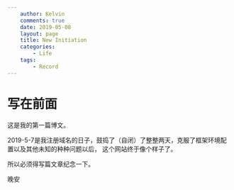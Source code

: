 ```yaml
---
    author: Kelvin
    comments: true
    date: 2019-05-08
    layout: page
    title: New Initiation
    categories:
        - Life
    tags:
        - Record
---
```

# 写在前面
这是我的第一篇博文。

2019-5-7是我注册域名的日子，鼓捣了（自闭）了整整两天，克服了框架环境配置以及其他未知的种种问题以后，
这个网站终于像个样子了。

所以必须得写篇文章纪念一下。

晚安